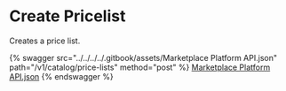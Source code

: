 # Create Pricelist

Creates a price list.

{% swagger src="../../../../.gitbook/assets/Marketplace Platform API.json" path="/v1/catalog/price-lists" method="post" %}
[Marketplace Platform API.json](<../../../../.gitbook/assets/Marketplace Platform API.json>)
{% endswagger %}
